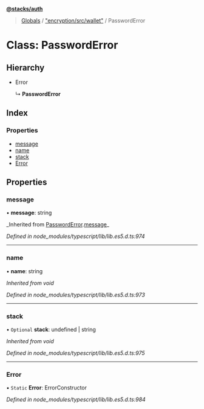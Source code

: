 **[@stacks/auth](../README.md)**

> [Globals](../globals.md) / ["encryption/src/wallet"](../modules/_encryption_src_wallet_.md) / PasswordError

# Class: PasswordError

## Hierarchy

- Error

  ↳ **PasswordError**

## Index

### Properties

- [message](_encryption_src_wallet_.passworderror.md#message)
- [name](_encryption_src_wallet_.passworderror.md#name)
- [stack](_encryption_src_wallet_.passworderror.md#stack)
- [Error](_encryption_src_wallet_.passworderror.md#error)

## Properties

### message

• **message**: string

_Inherited from [PasswordError](\_encryption_src_wallet_.passworderror.md).[message](_encryption_src_wallet_.passworderror.md#message)\_

_Defined in node_modules/typescript/lib/lib.es5.d.ts:974_

---

### name

• **name**: string

_Inherited from void_

_Defined in node_modules/typescript/lib/lib.es5.d.ts:973_

---

### stack

• `Optional` **stack**: undefined \| string

_Inherited from void_

_Defined in node_modules/typescript/lib/lib.es5.d.ts:975_

---

### Error

▪ `Static` **Error**: ErrorConstructor

_Defined in node_modules/typescript/lib/lib.es5.d.ts:984_
